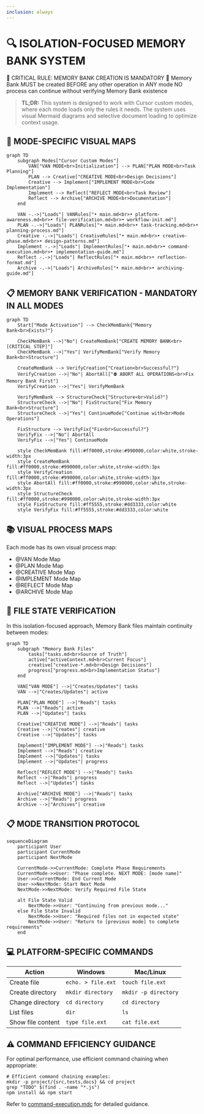 ```yaml
---
inclusion: always
---
```

# 🔍 ISOLATION-FOCUSED MEMORY BANK SYSTEM

🚨 CRITICAL RULE: MEMORY BANK CREATION IS MANDATORY 🚨
Memory Bank MUST be created BEFORE any other operation in ANY mode
NO process can continue without verifying Memory Bank existence

> **TL;DR:** This system is designed to work with Cursor custom modes, where each mode loads only the rules it needs. The system uses visual Mermaid diagrams and selective document loading to optimize context usage.

## 🧭 MODE-SPECIFIC VISUAL MAPS

```mermaid
graph TD
    subgraph Modes["Cursor Custom Modes"]
        VAN["VAN MODE<br>Initialization"] --> PLAN["PLAN MODE<br>Task Planning"]
        PLAN --> Creative["CREATIVE MODE<br>Design Decisions"]
        Creative --> Implement["IMPLEMENT MODE<br>Code Implementation"]
        Implement --> Reflect["REFLECT MODE<br>Task Review"]
        Reflect --> Archive["ARCHIVE MODE<br>Documentation"]
    end

    VAN -.->|"Loads"| VANRules["• main.md<br>• platform-awareness.md<br>• file-verification.md<br>• workflow-init.md"]
    PLAN -.->|"Loads"| PLANRules["• main.md<br>• task-tracking.md<br>• planning-process.md"]
    Creative -.->|"Loads"| CreativeRules["• main.md<br>• creative-phase.md<br>• design-patterns.md"]
    Implement -.->|"Loads"| ImplementRules["• main.md<br>• command-execution.md<br>• implementation-guide.md"]
    Reflect -.->|"Loads"| ReflectRules["• main.md<br>• reflection-format.md"]
    Archive -.->|"Loads"| ArchiveRules["• main.md<br>• archiving-guide.md"]
```

## 📋 MEMORY BANK VERIFICATION - MANDATORY IN ALL MODES

```mermaid
graph TD
    Start["Mode Activation"] --> CheckMemBank{"Memory Bank<br>Exists?"}

    CheckMemBank -->|"No"| CreateMemBank["CREATE MEMORY BANK<br>[CRITICAL STEP]"]
    CheckMemBank -->|"Yes"| VerifyMemBank["Verify Memory Bank<br>Structure"]

    CreateMemBank --> VerifyCreation{"Creation<br>Successful?"}
    VerifyCreation -->|"No"| AbortAll["⛔ ABORT ALL OPERATIONS<br>Fix Memory Bank First"]
    VerifyCreation -->|"Yes"| VerifyMemBank

    VerifyMemBank --> StructureCheck{"Structure<br>Valid?"}
    StructureCheck -->|"No"| FixStructure["Fix Memory Bank<br>Structure"]
    StructureCheck -->|"Yes"| ContinueMode["Continue with<br>Mode Operations"]

    FixStructure --> VerifyFix{"Fix<br>Successful?"}
    VerifyFix -->|"No"| AbortAll
    VerifyFix -->|"Yes"| ContinueMode

    style CheckMemBank fill:#ff0000,stroke:#990000,color:white,stroke-width:3px
    style CreateMemBank fill:#ff0000,stroke:#990000,color:white,stroke-width:3px
    style VerifyCreation fill:#ff0000,stroke:#990000,color:white,stroke-width:3px
    style AbortAll fill:#ff0000,stroke:#990000,color:white,stroke-width:3px
    style StructureCheck fill:#ff0000,stroke:#990000,color:white,stroke-width:3px
    style FixStructure fill:#ff5555,stroke:#dd3333,color:white
    style VerifyFix fill:#ff5555,stroke:#dd3333,color:white
```

## 📚 VISUAL PROCESS MAPS

Each mode has its own visual process map:

- @VAN Mode Map
- @PLAN Mode Map
- @CREATIVE Mode Map
- @IMPLEMENT Mode Map
- @REFLECT Mode Map
- @ARCHIVE Mode Map

## 🔄 FILE STATE VERIFICATION

In this isolation-focused approach, Memory Bank files maintain continuity between modes:

```mermaid
graph TD
    subgraph "Memory Bank Files"
        tasks["tasks.md<br>Source of Truth"]
        active["activeContext.md<br>Current Focus"]
        creative["creative-*.md<br>Design Decisions"]
        progress["progress.md<br>Implementation Status"]
    end

    VAN["VAN MODE"] -->|"Creates/Updates"| tasks
    VAN -->|"Creates/Updates"| active

    PLAN["PLAN MODE"] -->|"Reads"| tasks
    PLAN -->|"Reads"| active
    PLAN -->|"Updates"| tasks

    Creative["CREATIVE MODE"] -->|"Reads"| tasks
    Creative -->|"Creates"| creative
    Creative -->|"Updates"| tasks

    Implement["IMPLEMENT MODE"] -->|"Reads"| tasks
    Implement -->|"Reads"| creative
    Implement -->|"Updates"| tasks
    Implement -->|"Updates"| progress

    Reflect["REFLECT MODE"] -->|"Reads"| tasks
    Reflect -->|"Reads"| progress
    Reflect -->|"Updates"| tasks

    Archive["ARCHIVE MODE"] -->|"Reads"| tasks
    Archive -->|"Reads"| progress
    Archive -->|"Archives"| creative
```

## 📋 MODE TRANSITION PROTOCOL

```mermaid
sequenceDiagram
    participant User
    participant CurrentMode
    participant NextMode

    CurrentMode->>CurrentMode: Complete Phase Requirements
    CurrentMode->>User: "Phase complete. NEXT MODE: [mode name]"
    User->>CurrentMode: End Current Mode
    User->>NextMode: Start Next Mode
    NextMode->>NextMode: Verify Required File State

    alt File State Valid
        NextMode->>User: "Continuing from previous mode..."
    else File State Invalid
        NextMode->>User: "Required files not in expected state"
        NextMode->>User: "Return to [previous mode] to complete requirements"
    end
```

## 💻 PLATFORM-SPECIFIC COMMANDS

| Action | Windows | Mac/Linux |
|--------|---------|-----------|
| Create file | `echo. > file.ext` | `touch file.ext` |
| Create directory | `mkdir directory` | `mkdir -p directory` |
| Change directory | `cd directory` | `cd directory` |
| List files | `dir` | `ls` |
| Show file content | `type file.ext` | `cat file.ext` |

## ⚠️ COMMAND EFFICIENCY GUIDANCE

For optimal performance, use efficient command chaining when appropriate:

```
# Efficient command chaining examples:
mkdir -p project/{src,tests,docs} && cd project
grep "TODO" $(find . -name "*.js")
npm install && npm start
```

Refer to [command-execution.mdc](mdc:.cursor/rules/isolation_rules/Core/command-execution.mdc) for detailed guidance.
